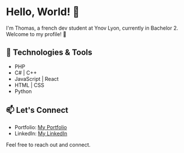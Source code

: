 # Hello, World! 👋

I'm Thomas, a french dev student at Ynov Lyon, currently in Bachelor 2. Welcome to my profile! 🚀

## 🔧 Technologies & Tools

- PHP
- C# | C++
- JavaScript | React
- HTML | CSS
- Python 

## 📫 Let's Connect

- Portfolio: [My Portfolio]([https://www.linkedin.com/in/your-linkedin/](https://thomas-foltzer.onrender.com/))
- LinkedIn: [My LinkedIn](https://www.linkedin.com/in/thomas-foltzer-9b50002ab/)

Feel free to reach out and connect.
